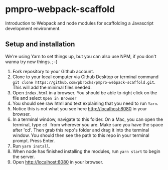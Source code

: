 # pmpro-webpack-scaffold

Introduction to Webpack and node modules for scaffolding a Javascript development environment.

## Setup and installation

We're using Yarn to set things up, but you can also use NPM, if you don't wanna try new things. ;-(

1. Fork repository to your Github account.
1. Clone to your local computer via Github Desktop or terminal command `git clone https://github.com/pbrocks/pmpro-webpack-scaffold.git`. This will add the minimal files needed.
1. Open `index.html` in a browser. You should be able to right click on the file and select `Open in Browser`
1. You should see raw html and text explaining that you need to run `Yarn`.
1. Notice this is not what you see here <a href="http://localhost:8080" target="_blank">http://localhost:8080</a> in your browser.
1. In a terminal window, navigate to this folder. On a Mac, you can open the terminal, type `cd ` from wherever you are. Make sure you have the space after 'cd'. Then grab this repo's folder and drag it into the terminal window. You should then see the path to this repo in your terminal prompt. Press Enter.
1. Run `yarn install`.
1. When node has finished installing the modules, run `yarn start` to begin the server.
1. Open <a href="http://localhost:8080" target="_blank">http://localhost:8080</a> in your browser.
